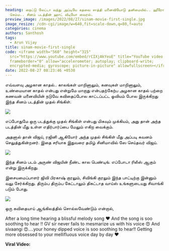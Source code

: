 ```yaml
---
heading: நைட்டு லேட்டா வந்து அப்டியே கதவை சாத்தி மனைவியோடு தனிமையில்.. ஹீரோயின்
  செம்ம.. சினம் படத்தின் ஹாட் வீடியோ வைரல்.
preview_image: /images/2022/08/27/sinam-movie-first-single.jpg
image_resize: /cdn-cgi/image/w=640,fit=scale-down,q=80,f=auto
categories: cinema
authors: Santhosh
tags:
  - Arun Vijay
title: sinam-movie-first-single
code: <iframe width="560" height="315"
  src="https://www.youtube.com/embed/rCIXjAkYeuE" title="YouTube video player"
  frameborder="0" allow="accelerometer; autoplay; clipboard-write;
  encrypted-media; gyroscope; picture-in-picture" allowfullscreen></iframe>
date: 2022-08-27 08:23:46 +0530
---
```

எவ்வளவு அழகான காதல்.. காலங்கள் மாறினாலும், கனவுகள் மாறினாலும், உண்மையான காதல் என்பது என்றுமே மாறாது என்பதற்கேற்ப அழகான காதல் பற்றை கணவன் மனைவியின் நடுவே கவிதைப்போல காட்டப்பட்ட ஓவியம் போல இருக்கிறது இந்த சினம் படத்தின் முதல்  சிங்கிள்.

![](/images/2022/08/27/sinam-video-song-viral.jpg)

எப்போதுமே ஒரு படத்துக்கு முதல்  சிங்கிள் என்பது மிகவும் முக்கியம், அது தான் அந்த படத்தின் மீது உள்ள எதிர்பார்ப்பை மேலும் எகிற வைக்கும்.

அதனால் தான் விஜய், ரஜினி ஆகியோர் அந்த முதல் சிங்கிள் மீது அப்படி கவனம் செலுத்துகின்றனர். இதை சரியாக இதுவரை தமிழ் சினிமாவில் ஸே செய்தவர் விஜய்.

![](/images/2022/08/27/sinam-video-song-viral-1.jpg)

இந்த சினம் படம் அருண் விஜயின் நீண்ட கால பெண்டிங். எப்போடா ரிலீஸ் ஆகும் என்று இருக்கிறது. 

இசையமைப்பாளர் ஜிவி பிரகாஷ் குரலும், சிவிங்கி குரலும் இந்த பாட்டிற்கு இன்னும் வலு சேர்க்கிறது. திரும்ப திரும்ப கேட்டாலும் திகட்டாத வாய்ஸ் உங்களுடையது சிவாங்கி படும் போது.

![](/images/2022/08/27/sinam-video-song-viral-2.jpg)

ஒரு கவிதையாய் ஆங்கிலத்தில் சொல்லவேண்டும் என்றால்,

After a long time hearing a blissful melody song ♥️
And the song is soo soothing to hear !!
GV sir never fails to mesmarize us with his voice 😍
And sivaangi  😍....your honey dipped voice is soo soothing to hear!! Getting more obsessed to your mellifluous voice day by day ♥️

**Viral Video:**